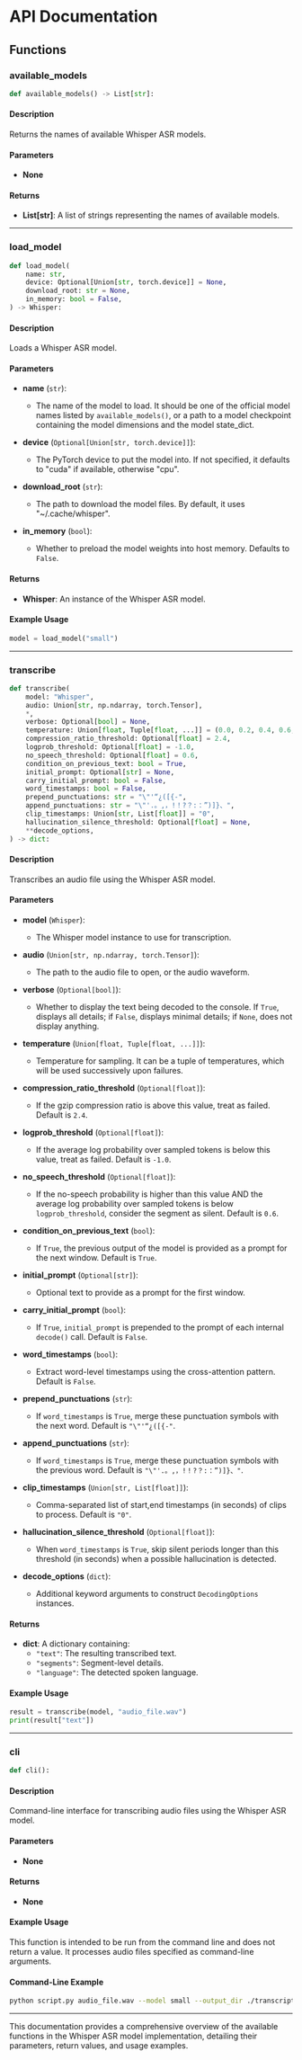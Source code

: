 # API Documentation

## Functions

### available_models

```python
def available_models() -> List[str]:
```

#### Description
Returns the names of available Whisper ASR models.

#### Parameters
- **None**

#### Returns
- **List[str]**: A list of strings representing the names of available models.

---

### load_model

```python
def load_model(
    name: str,
    device: Optional[Union[str, torch.device]] = None,
    download_root: str = None,
    in_memory: bool = False,
) -> Whisper:
```

#### Description
Loads a Whisper ASR model.

#### Parameters
- **name** (`str`): 
  - The name of the model to load. It should be one of the official model names listed by `available_models()`, or a path to a model checkpoint containing the model dimensions and the model state_dict.
  
- **device** (`Optional[Union[str, torch.device]]`): 
  - The PyTorch device to put the model into. If not specified, it defaults to "cuda" if available, otherwise "cpu".

- **download_root** (`str`): 
  - The path to download the model files. By default, it uses "~/.cache/whisper".

- **in_memory** (`bool`): 
  - Whether to preload the model weights into host memory. Defaults to `False`.

#### Returns
- **Whisper**: An instance of the Whisper ASR model.

#### Example Usage
```python
model = load_model("small")
```

---

### transcribe

```python
def transcribe(
    model: "Whisper",
    audio: Union[str, np.ndarray, torch.Tensor],
    *,
    verbose: Optional[bool] = None,
    temperature: Union[float, Tuple[float, ...]] = (0.0, 0.2, 0.4, 0.6, 0.8, 1.0),
    compression_ratio_threshold: Optional[float] = 2.4,
    logprob_threshold: Optional[float] = -1.0,
    no_speech_threshold: Optional[float] = 0.6,
    condition_on_previous_text: bool = True,
    initial_prompt: Optional[str] = None,
    carry_initial_prompt: bool = False,
    word_timestamps: bool = False,
    prepend_punctuations: str = "\"'“¿([{-",
    append_punctuations: str = "\"'.。,，!！?？:：”)]}、",
    clip_timestamps: Union[str, List[float]] = "0",
    hallucination_silence_threshold: Optional[float] = None,
    **decode_options,
) -> dict:
```

#### Description
Transcribes an audio file using the Whisper ASR model.

#### Parameters
- **model** (`Whisper`): 
  - The Whisper model instance to use for transcription.

- **audio** (`Union[str, np.ndarray, torch.Tensor]`): 
  - The path to the audio file to open, or the audio waveform.

- **verbose** (`Optional[bool]`): 
  - Whether to display the text being decoded to the console. If `True`, displays all details; if `False`, displays minimal details; if `None`, does not display anything.

- **temperature** (`Union[float, Tuple[float, ...]]`): 
  - Temperature for sampling. It can be a tuple of temperatures, which will be used successively upon failures.

- **compression_ratio_threshold** (`Optional[float]`): 
  - If the gzip compression ratio is above this value, treat as failed. Default is `2.4`.

- **logprob_threshold** (`Optional[float]`): 
  - If the average log probability over sampled tokens is below this value, treat as failed. Default is `-1.0`.

- **no_speech_threshold** (`Optional[float]`): 
  - If the no-speech probability is higher than this value AND the average log probability over sampled tokens is below `logprob_threshold`, consider the segment as silent. Default is `0.6`.

- **condition_on_previous_text** (`bool`): 
  - If `True`, the previous output of the model is provided as a prompt for the next window. Default is `True`.

- **initial_prompt** (`Optional[str]`): 
  - Optional text to provide as a prompt for the first window.

- **carry_initial_prompt** (`bool`): 
  - If `True`, `initial_prompt` is prepended to the prompt of each internal `decode()` call. Default is `False`.

- **word_timestamps** (`bool`): 
  - Extract word-level timestamps using the cross-attention pattern. Default is `False`.

- **prepend_punctuations** (`str`): 
  - If `word_timestamps` is `True`, merge these punctuation symbols with the next word. Default is `"\"'“¿([{-"`.

- **append_punctuations** (`str`): 
  - If `word_timestamps` is `True`, merge these punctuation symbols with the previous word. Default is `"\"'.。,，!！?？:：”)]}、"`.

- **clip_timestamps** (`Union[str, List[float]]`): 
  - Comma-separated list of start,end timestamps (in seconds) of clips to process. Default is `"0"`.

- **hallucination_silence_threshold** (`Optional[float]`): 
  - When `word_timestamps` is `True`, skip silent periods longer than this threshold (in seconds) when a possible hallucination is detected.

- **decode_options** (`dict`): 
  - Additional keyword arguments to construct `DecodingOptions` instances.

#### Returns
- **dict**: A dictionary containing:
  - `"text"`: The resulting transcribed text.
  - `"segments"`: Segment-level details.
  - `"language"`: The detected spoken language.

#### Example Usage
```python
result = transcribe(model, "audio_file.wav")
print(result["text"])
```

---

### cli

```python
def cli():
```

#### Description
Command-line interface for transcribing audio files using the Whisper ASR model.

#### Parameters
- **None**

#### Returns
- **None**

#### Example Usage
This function is intended to be run from the command line and does not return a value. It processes audio files specified as command-line arguments.

#### Command-Line Example
```bash
python script.py audio_file.wav --model small --output_dir ./transcriptions
```

---

This documentation provides a comprehensive overview of the available functions in the Whisper ASR model implementation, detailing their parameters, return values, and usage examples.